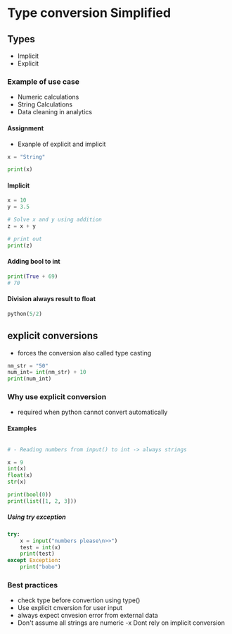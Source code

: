 # Type conversion Simplified

## Types

- Implicit
- Explicit

### Example of use case

- Numeric calculations
- String Calculations
- Data cleaning in analytics

#### Assignment

- Exanple of explicit and implicit

```python
x = "String"

print(x)
```

#### Implicit

```python
x = 10
y = 3.5

# Solve x and y using addition
z = x + y

# print out
print(z)

```

#### Adding bool to int

```python
print(True + 69)
# 70
```

#### Division always result to float

```python
python(5/2)
```

## explicit conversions

- forces the conversion also called type casting

```python
nm_str = "50"
num_int= int(nm_str) + 10
print(num_int)
```

### Why use explicit conversion

- required when python cannot convert automatically

#### Examples

```python

# - Reading numbers from input() to int -> always strings

x = 9
int(x)
float(x)
str(x)

print(bool(0))
print(list([1, 2, 3]))
```

##### Using try exception

```python
try:
    x = input("numbers please\n>>")
    test = int(x)
    print(test)
except Exception:
    print("bobo")

```

### Best practices

- check type before convertion using type()
- Use explicit cnversion for user input
- always expect cnvesion error from external data
- Don't assume all strings are numeric
-x Dont rely on implicit conversion
